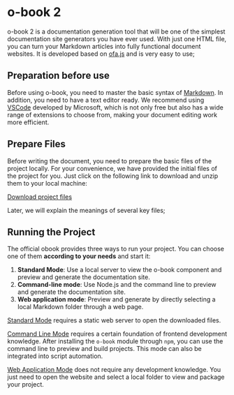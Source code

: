 # o-book 2

o-book 2 is a documentation generation tool that will be one of the simplest documentation site generators you have ever used. With just one HTML file, you can turn your Markdown articles into fully functional document websites. It is developed based on [ofa.js](https://ofajs.com/) and is very easy to use;

## Preparation before use

Before using o-book, you need to master the basic syntax of [Markdown](https://www.google.com/search?q=markdown). In addition, you need to have a text editor ready. We recommend using [VSCode](https://code.visualstudio.com/) developed by Microsoft, which is not only free but also has a wide range of extensions to choose from, making your document editing work more efficient.

## Prepare Files

Before writing the document, you need to prepare the basic files of the project locally. For your convenience, we have provided the initial files of the project for you. Just click on the following link to download and unzip them to your local machine:



[Download project files](../../publics/stand-up.zip)

Later, we will explain the meanings of several key files;

## Running the Project

The official obook provides three ways to run your project. You can choose one of them **according to your needs** and start it:

1. **Standard Mode**: Use a local server to view the o-book component and preview and generate the documentation site.
2. **Command-line mode**: Use Node.js and the command line to preview and generate the documentation site.
3. **Web application mode**: Preview and generate by directly selecting a local Markdown folder through a web page.

[Standard Mode](./run-mode/base-mode.md) requires a static web server to open the downloaded files.

[Command Line Mode](./run-mode/cli-mode.md) requires a certain foundation of frontend development knowledge. After installing the `o-book` module through `npm`, you can use the command line to preview and build projects. This mode can also be integrated into script automation.

[Web Application Mode](./run-mode/webapp-mode.md) does not require any development knowledge. You just need to open the website and select a local folder to view and package your project.